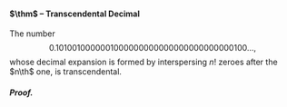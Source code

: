 #### $\thm$ – Transcendental Decimal
The number 
$$0.1010010000001000000000000000000000000100 \dots,$$
whose decimal expansion is formed by interspersing $n!$ zeroes after the $n\th$ 
one, is transcendental.

##### *Proof.*